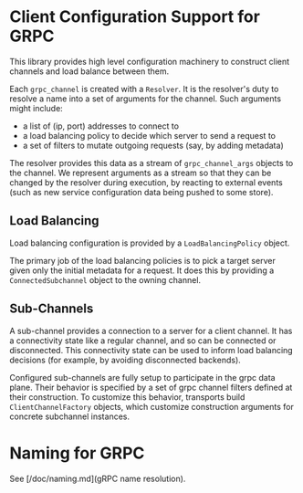 Client Configuration Support for GRPC
=====================================

This library provides high level configuration machinery to construct client
channels and load balance between them.

Each `grpc_channel` is created with a `Resolver`. It is the resolver's duty
to resolve a name into a set of arguments for the channel. Such arguments
might include:

- a list of (ip, port) addresses to connect to
- a load balancing policy to decide which server to send a request to
- a set of filters to mutate outgoing requests (say, by adding metadata)

The resolver provides this data as a stream of `grpc_channel_args` objects to
the channel. We represent arguments as a stream so that they can be changed
by the resolver during execution, by reacting to external events (such as
new service configuration data being pushed to some store).


Load Balancing
--------------

Load balancing configuration is provided by a `LoadBalancingPolicy` object.

The primary job of the load balancing policies is to pick a target server
given only the initial metadata for a request. It does this by providing
a `ConnectedSubchannel` object to the owning channel.


Sub-Channels
------------

A sub-channel provides a connection to a server for a client channel. It has a
connectivity state like a regular channel, and so can be connected or
disconnected. This connectivity state can be used to inform load balancing
decisions (for example, by avoiding disconnected backends).

Configured sub-channels are fully setup to participate in the grpc data plane.
Their behavior is specified by a set of grpc channel filters defined at their
construction. To customize this behavior, transports build
`ClientChannelFactory` objects, which customize construction arguments for
concrete subchannel instances.


Naming for GRPC
===============

See [/doc/naming.md](gRPC name resolution).
